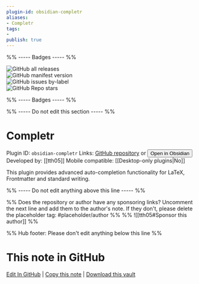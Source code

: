 ```yaml
---
plugin-id: obsidian-completr
aliases:
- Completr
tags: 
- 
publish: true
---
```


%% ----- Badges ----- %%

![GitHub all releases](https://img.shields.io/github/downloads/tth05/obsidian-completr/total?color=573E7A&logo=github&style=for-the-badge)   
![GitHub manifest version](https://img.shields.io/github/manifest-json/v/tth05/obsidian-completr?color=573E7A&logo=github&style=for-the-badge)   
![GitHub issues by-label](https://img.shields.io/github/issues/tth05/obsidian-completr/help%20wanted?color=573E7A&logo=github&style=for-the-badge)   
![GitHub Repo stars](https://img.shields.io/github/stars/tth05/obsidian-completr?color=573E7A&logo=github&style=for-the-badge)

%% ----- Badges ----- %%

%% ----- Do not edit this section ----- %%

# Completr

Plugin ID: `obsidian-completr`
Links: [GitHub repository](https://github.com/tth05/obsidian-completr) or [<button id=HH>Open in Obsidian</button>](obsidian://show-plugin?id=obsidian-completr)
Developed by: [[tth05]]
Mobile compatible: [[Desktop-only plugins|No]]

This plugin provides advanced auto-completion functionality for LaTeX, Frontmatter and standard writing.

%% ----- Do not edit anything above this line ----- %% 

%% Does the repository or author have any sponsoring links? Uncomment the next line and add them to the author's note. If they don't, please delete the placeholder tag: #placeholder/author %%
%% ![[tth05#Sponsor this author]] %%

%% Hub footer: Please don't edit anything below this line %%

# This note in GitHub

<span class="git-footer">[Edit In GitHub](https://github.dev/obsidian-community/obsidian-hub/blob/main/02%20-%20Community%20Expansions/02.05%20All%20Community%20Expansions/Plugins/obsidian-completr.md "git-hub-edit-note") | [Copy this note](https://raw.githubusercontent.com/obsidian-community/obsidian-hub/main/02%20-%20Community%20Expansions/02.05%20All%20Community%20Expansions/Plugins/obsidian-completr.md "git-hub-copy-note") | [Download this vault](https://github.com/obsidian-community/obsidian-hub/archive/refs/heads/main.zip "git-hub-download-vault") </span>
